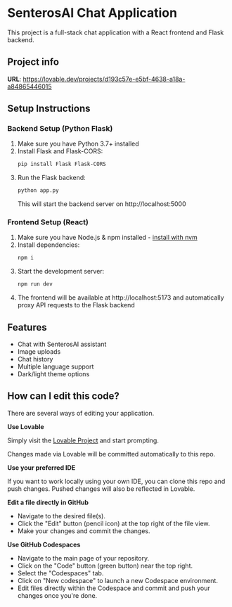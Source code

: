 
# SenterosAI Chat Application

This project is a full-stack chat application with a React frontend and Flask backend.

## Project info

**URL**: https://lovable.dev/projects/d193c57e-e5bf-4638-a18a-a84865446015

## Setup Instructions

### Backend Setup (Python Flask)

1. Make sure you have Python 3.7+ installed
2. Install Flask and Flask-CORS:
   ```bash
   pip install Flask Flask-CORS
   ```
3. Run the Flask backend:
   ```bash
   python app.py
   ```
   This will start the backend server on http://localhost:5000

### Frontend Setup (React)

1. Make sure you have Node.js & npm installed - [install with nvm](https://github.com/nvm-sh/nvm#installing-and-updating)
2. Install dependencies:
   ```sh
   npm i
   ```
3. Start the development server:
   ```sh
   npm run dev
   ```
4. The frontend will be available at http://localhost:5173 and automatically proxy API requests to the Flask backend

## Features

- Chat with SenterosAI assistant
- Image uploads
- Chat history
- Multiple language support
- Dark/light theme options

## How can I edit this code?

There are several ways of editing your application.

**Use Lovable**

Simply visit the [Lovable Project](https://lovable.dev/projects/d193c57e-e5bf-4638-a18a-a84865446015) and start prompting.

Changes made via Lovable will be committed automatically to this repo.

**Use your preferred IDE**

If you want to work locally using your own IDE, you can clone this repo and push changes. Pushed changes will also be reflected in Lovable.

**Edit a file directly in GitHub**

- Navigate to the desired file(s).
- Click the "Edit" button (pencil icon) at the top right of the file view.
- Make your changes and commit the changes.

**Use GitHub Codespaces**

- Navigate to the main page of your repository.
- Click on the "Code" button (green button) near the top right.
- Select the "Codespaces" tab.
- Click on "New codespace" to launch a new Codespace environment.
- Edit files directly within the Codespace and commit and push your changes once you're done.
